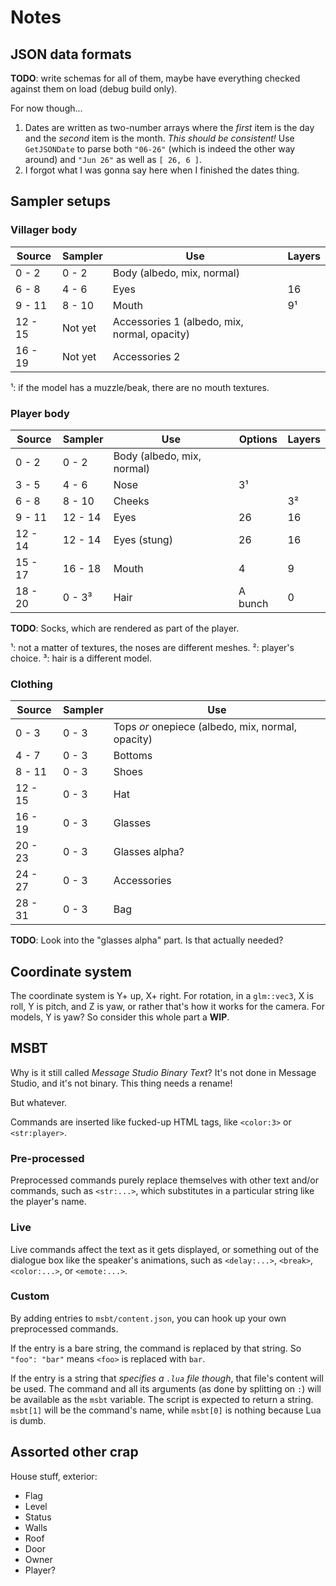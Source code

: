 # Notes

## JSON data formats

**TODO**: write schemas for all of them, maybe have everything checked against them on load (debug build only).

For now though...
1. Dates are written as two-number arrays where the *first* item is the day and the *second* item is the month. *This should be consistent!* Use `GetJSONDate` to parse both `"06-26"` (which is indeed the other way around) and `"Jun 26"` as well as `[ 26, 6 ]`.
2. I forgot what I was gonna say here when I finished the dates thing.

## Sampler setups

### Villager body

| Source  | Sampler | Use                                          | Layers |
| ------- | ------- | -------------------------------------------- | ------ |
| 0 - 2   | 0 - 2   | Body (albedo, mix, normal)                   |        |
| 6 - 8   | 4 - 6   | Eyes                                         | 16     |
| 9 - 11  | 8 - 10  | Mouth                                        | 9¹     |
| 12 - 15 | Not yet | Accessories 1 (albedo, mix, normal, opacity) |        |
| 16 - 19 | Not yet | Accessories 2                                |        |

¹: if the model has a muzzle/beak, there are no mouth textures.

### Player body

| Source  | Sampler | Use                        | Options | Layers |
| ------- | ------- | -------------------------- | ------- | ------ |
| 0 - 2   | 0 - 2   | Body (albedo, mix, normal) |         |        |
| 3 - 5   | 4 - 6   | Nose                       | 3¹      |        |
| 6 - 8   | 8 - 10  | Cheeks                     |         | 3²     |
| 9 - 11  | 12 - 14 | Eyes                       | 26      | 16     |
| 12 - 14 | 12 - 14 | Eyes (stung)               | 26      | 16     |
| 15 - 17 | 16 - 18 | Mouth                      | 4       | 9      |
| 18 - 20 | 0 - 3³  | Hair                       | A bunch | 0      |

**TODO**: Socks, which are rendered as part of the player.

¹: not a matter of textures, the noses are different meshes.
²: player's choice.
³: hair is a different model.

### Clothing

| Source  | Sampler | Use                                               |
| ------- | ------- | ------------------------------------------------- |
| 0 - 3   | 0 - 3   | Tops *or* onepiece (albedo, mix, normal, opacity) |
| 4 - 7   | 0 - 3   | Bottoms                                           |
| 8 - 11  | 0 - 3   | Shoes                                             |
| 12 - 15 | 0 - 3   | Hat                                               |
| 16 - 19 | 0 - 3   | Glasses                                           |
| 20 - 23 | 0 - 3   | Glasses alpha?                                    |
| 24 - 27 | 0 - 3   | Accessories                                       |
| 28 - 31 | 0 - 3   | Bag                                               |

**TODO**: Look into the "glasses alpha" part. Is that actually needed?

## Coordinate system

The coordinate system is Y+ up, X+ right. For rotation, in a `glm::vec3`, X is roll, Y is pitch, and Z is yaw, or rather that's how it works for the camera. For models, Y is yaw? So consider this whole part a **WIP**.

## MSBT

Why is it still called *Message Studio Binary Text*? It's not done in Message Studio, and it's not binary. This thing needs a rename!

But whatever.

Commands are inserted like fucked-up HTML tags, like `<color:3>` or `<str:player>`.

### Pre-processed

Preprocessed commands purely replace themselves with other text and/or commands, such as `<str:...>`, which substitutes in a particular string like the player's name.

### Live

Live commands affect the text as it gets displayed, or something out of the dialogue box like the speaker's animations, such as `<delay:...>`, `<break>`, `<color:...>`, or `<emote:...>`.

### Custom

By adding entries to `msbt/content.json`, you can hook up your own preprocessed commands.

If the entry is a bare string, the command is replaced by that string. So `"foo": "bar"` means `<foo>` is replaced with `bar`.

If the entry is a string that *specifies a `.lua` file though*, that file's content will be used. The command and all its arguments (as done by splitting on `:`) will be available as the `msbt` variable. The script is expected to return a string. `msbt[1]` will be the command's name, while `msbt[0]` is nothing because Lua is dumb.

## Assorted other crap

House stuff, exterior:
* Flag
* Level
* Status
* Walls
* Roof
* Door
* Owner
* Player?
